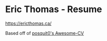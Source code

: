 # Eric Thomas - Resume

https://ericthomas.ca/

Based off of [posquit0's Awesome-CV](https://github.com/posquit0/Awesome-CV)
